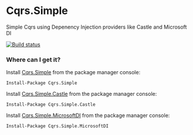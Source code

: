 # Cqrs.Simple
Simple Cqrs using Depenency Injection providers like Castle and Microsoft DI

[![Build status](https://dev.azure.com/donatekartorg/donatekart/_apis/build/status/Cqrs.Simple-CI)](https://dev.azure.com/donatekartorg/donatekart/_build/latest?definitionId=15)

### Where can I get it?

Install [Cqrs.Simple](https://www.nuget.org/packages/Cqrs.Simple/) from the package manager console:

```
Install-Package Cqrs.Simple
```
Install [Cqrs.Simple.Castle](https://www.nuget.org/packages/Cqrs.Simple.Castle/) from the package manager console:

```
Install-Package Cqrs.Simple.Castle
```

Install [Cqrs.Simple.MicrosoftDI](https://www.nuget.org/packages/Cqrs.Simple.MicrosoftDI/) from the package manager console:

```
Install-Package Cqrs.Simple.MicrosoftDI
```
